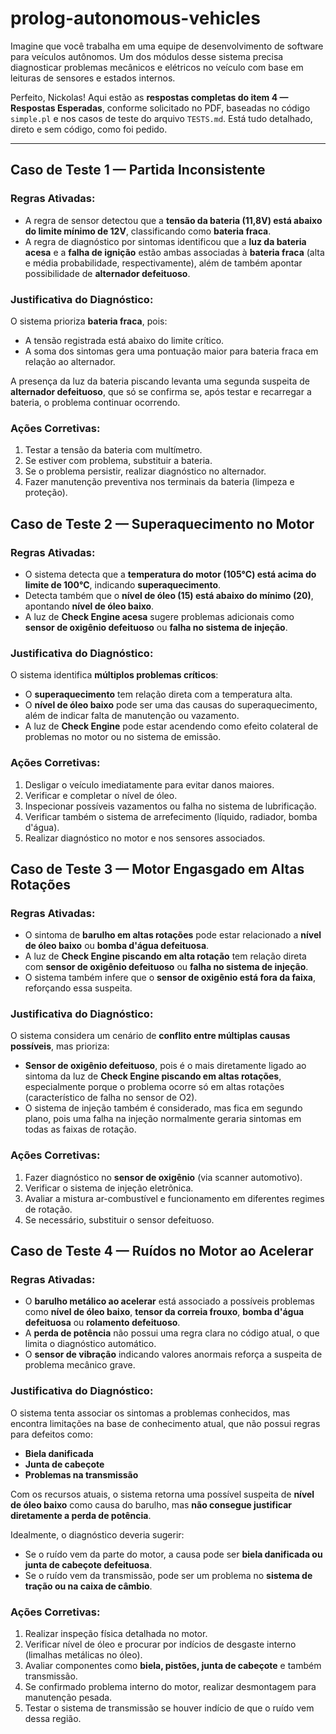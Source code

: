 # prolog-autonomous-vehicles
Imagine que você trabalha em uma equipe de desenvolvimento de software para veículos autônomos. Um dos módulos desse sistema precisa diagnosticar problemas mecânicos e elétricos no veículo com base em leituras de sensores e estados internos.

Perfeito, Nickolas! Aqui estão as **respostas completas do item 4 — Respostas Esperadas**, conforme solicitado no PDF, baseadas no código `simple.pl` e nos casos de teste do arquivo `TESTS.md`. Está tudo detalhado, direto e sem código, como foi pedido.

---

## Caso de Teste 1 — Partida Inconsistente

### Regras Ativadas:

* A regra de sensor detectou que a **tensão da bateria (11,8V) está abaixo do limite mínimo de 12V**, classificando como **bateria fraca**.
* A regra de diagnóstico por sintomas identificou que a **luz da bateria acesa** e a **falha de ignição** estão ambas associadas à **bateria fraca** (alta e média probabilidade, respectivamente), além de também apontar possibilidade de **alternador defeituoso**.

### Justificativa do Diagnóstico:

O sistema prioriza **bateria fraca**, pois:

* A tensão registrada está abaixo do limite crítico.
* A soma dos sintomas gera uma pontuação maior para bateria fraca em relação ao alternador.

A presença da luz da bateria piscando levanta uma segunda suspeita de **alternador defeituoso**, que só se confirma se, após testar e recarregar a bateria, o problema continuar ocorrendo.

### Ações Corretivas:

1. Testar a tensão da bateria com multímetro.
2. Se estiver com problema, substituir a bateria.
3. Se o problema persistir, realizar diagnóstico no alternador.
4. Fazer manutenção preventiva nos terminais da bateria (limpeza e proteção).

## Caso de Teste 2 — Superaquecimento no Motor

### Regras Ativadas:

* O sistema detecta que a **temperatura do motor (105°C) está acima do limite de 100°C**, indicando **superaquecimento**.
* Detecta também que o **nível de óleo (15) está abaixo do mínimo (20)**, apontando **nível de óleo baixo**.
* A luz de **Check Engine acesa** sugere problemas adicionais como **sensor de oxigênio defeituoso** ou **falha no sistema de injeção**.

### Justificativa do Diagnóstico:

O sistema identifica **múltiplos problemas críticos**:

* O **superaquecimento** tem relação direta com a temperatura alta.
* O **nível de óleo baixo** pode ser uma das causas do superaquecimento, além de indicar falta de manutenção ou vazamento.
* A luz de **Check Engine** pode estar acendendo como efeito colateral de problemas no motor ou no sistema de emissão.

### Ações Corretivas:

1. Desligar o veículo imediatamente para evitar danos maiores.
2. Verificar e completar o nível de óleo.
3. Inspecionar possíveis vazamentos ou falha no sistema de lubrificação.
4. Verificar também o sistema de arrefecimento (líquido, radiador, bomba d'água).
5. Realizar diagnóstico no motor e nos sensores associados.


## Caso de Teste 3 — Motor Engasgado em Altas Rotações

### Regras Ativadas:

* O sintoma de **barulho em altas rotações** pode estar relacionado a **nível de óleo baixo** ou **bomba d'água defeituosa**.
* A luz de **Check Engine piscando em alta rotação** tem relação direta com **sensor de oxigênio defeituoso** ou **falha no sistema de injeção**.
* O sistema também infere que o **sensor de oxigênio está fora da faixa**, reforçando essa suspeita.

### Justificativa do Diagnóstico:

O sistema considera um cenário de **conflito entre múltiplas causas possíveis**, mas prioriza:

* **Sensor de oxigênio defeituoso**, pois é o mais diretamente ligado ao sintoma da luz de **Check Engine piscando em altas rotações**, especialmente porque o problema ocorre só em altas rotações (característico de falha no sensor de O2).
* O sistema de injeção também é considerado, mas fica em segundo plano, pois uma falha na injeção normalmente geraria sintomas em todas as faixas de rotação.

### Ações Corretivas:

1. Fazer diagnóstico no **sensor de oxigênio** (via scanner automotivo).
2. Verificar o sistema de injeção eletrônica.
3. Avaliar a mistura ar-combustível e funcionamento em diferentes regimes de rotação.
4. Se necessário, substituir o sensor defeituoso.


## Caso de Teste 4 — Ruídos no Motor ao Acelerar

### Regras Ativadas:

* O **barulho metálico ao acelerar** está associado a possíveis problemas como **nível de óleo baixo**, **tensor da correia frouxo**, **bomba d'água defeituosa** ou **rolamento defeituoso**.
* A **perda de potência** não possui uma regra clara no código atual, o que limita o diagnóstico automático.
* O **sensor de vibração** indicando valores anormais reforça a suspeita de problema mecânico grave.

### Justificativa do Diagnóstico:

O sistema tenta associar os sintomas a problemas conhecidos, mas encontra limitações na base de conhecimento atual, que não possui regras para defeitos como:

* **Biela danificada**
* **Junta de cabeçote**
* **Problemas na transmissão**

Com os recursos atuais, o sistema retorna uma possível suspeita de **nível de óleo baixo** como causa do barulho, mas **não consegue justificar diretamente a perda de potência**.

Idealmente, o diagnóstico deveria sugerir:

* Se o ruído vem da parte do motor, a causa pode ser **biela danificada ou junta de cabeçote defeituosa**.
* Se o ruído vem da transmissão, pode ser um problema no **sistema de tração ou na caixa de câmbio**.

### Ações Corretivas:

1. Realizar inspeção física detalhada no motor.
2. Verificar nível de óleo e procurar por indícios de desgaste interno (limalhas metálicas no óleo).
3. Avaliar componentes como **biela, pistões, junta de cabeçote** e também transmissão.
4. Se confirmado problema interno do motor, realizar desmontagem para manutenção pesada.
5. Testar o sistema de transmissão se houver indício de que o ruído vem dessa região.


